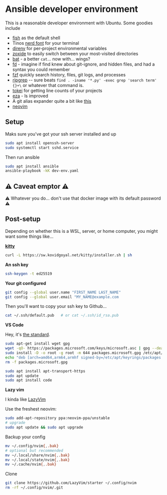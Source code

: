 # Ansible developer environment

This is a reasonable developer environment with Ubuntu. Some goodies include

- [fish](https://fishshell.com/) as the default shell
- Tinos [nerd font](https://www.nerdfonts.com/) for your terminal
- [direnv](https://direnv.net/) for per-project environmental variables
- [zoxide](https://github.com/ajeetdsouza/zoxide) to easily switch between your most-visited directories
- [bat](https://github.com/sharkdp/bat) - a better `cat`... now with... wings?
- [fd](https://github.com/sharkdp/fd) - imagine if find knew about git-ignore, and hidden files, and had a syntax you could remember
- [fzf](https://github.com/junegunn/fzf) quickly search history, files, git logs, and processes
- [ripgrep](https://github.com/BurntSushi/ripgrep) -- sure beats `find . -iname '*.py' -exec grep 'search term' {}+\` or whatever that command is.
- [tokei](https://github.com/XAMPPRocky/tokei) for getting line counts of your projects
- [eza](https://github.com/eza-community/eza) - ls improved
- A git alias expander quite a bit like [this](https://gitlab.com/pinage404/omf_pkg_enlarge_your_git_alias/-/tree/master/)
- [neovim]()

## Setup

Maks sure you've got your ssh server installed and up

```sh
sudo apt install openssh-server
sudo systemctl start sshd.service
```

Then run ansible

```sh
sudo apt install ansible
ansible-playbook -kK dev-env.yaml
```

## &#x26a0;&#xfe0f; Caveat emptor &#x26a0;&#xfe0f;

&#x26a0;&#xfe0f; Whatever you do... don't use that docker image with its default password &#x26a0;&#xfe0f;

## Post-setup

Depending on whether this is a WSL, server, or home computer, you might want some things like...

**[kitty](https://sw.kovidgoyal.net/kitty/)**

```sh
curl -L https://sw.kovidgoyal.net/kitty/installer.sh | sh
```

**An ssh key**

```sh
ssh-keygen -t ed25519
```

**Your git configured**

```sh
git config --global user.name "FIRST_NAME LAST_NAME"
git config --global user.email "MY_NAME@example.com
```

Then you'll want to copy your ssh key to Github...

```sh
cat ~/.ssh/default.pub   # or cat ~/.ssh/id_rsa.pub
```

**VS Code**

Hey, it's [the standard](https://code.visualstudio.com/).

```sh
sudo apt-get install wget gpg
wget -qO- https://packages.microsoft.com/keys/microsoft.asc | gpg --dearmor > packages.microsoft.gpg
sudo install -D -o root -g root -m 644 packages.microsoft.gpg /etc/apt/keyrings/packages.microsoft.gpg
echo "deb [arch=amd64,arm64,armhf signed-by=/etc/apt/keyrings/packages.microsoft.gpg] https://packages.microsoft.com/repos/code stable main" |sudo tee /etc/apt/sources.list.d/vscode.list > /dev/null
rm -f packages.microsoft.gpg

sudo apt install apt-transport-https
sudo apt update
sudo apt install code
```

**Lazy vim**

I kinda like [LazyVim](https://www.lazyvim.org/)

Use the freshest neovim:

```sh
sudo add-apt-repository ppa:neovim-ppa/unstable
# upgrade
sudo apt update && sudo apt upgrade
```

Backup your config

```sh
mv ~/.config/nvim{,.bak}
# optional but recommended
mv ~/.local/share/nvim{,.bak}
mv ~/.local/state/nvim{,.bak}
mv ~/.cache/nvim{,.bak}
```

Clone

```sh
git clone https://github.com/LazyVim/starter ~/.config/nvim
rm -rf ~/.config/nvim/.git
```

